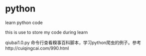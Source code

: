 # python
learn python code

this is use to store my code during learn <learn python in hard way>

qiubai1.0.py 命令行查看糗事百科脚本，学习python爬虫的例子。参考http://cuiqingcai.com/990.html

